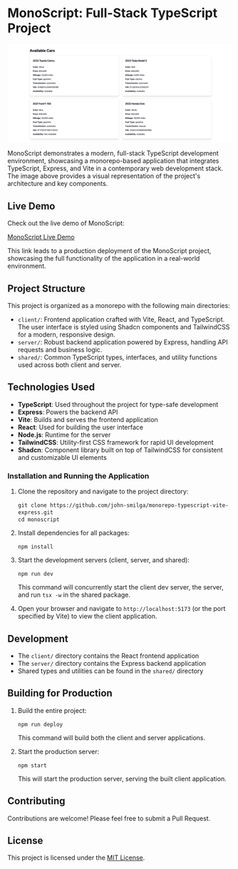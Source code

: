 # MonoScript: Full-Stack TypeScript Project

![MonoScript Project Overview](monoscript.png)

MonoScript demonstrates a modern, full-stack TypeScript development environment, showcasing a monorepo-based application that integrates TypeScript, Express, and Vite in a contemporary web development stack. The image above provides a visual representation of the project's architecture and key components.

## Live Demo

Check out the live demo of MonoScript:

[MonoScript Live Demo](https://monorepo-typescript-vite-express.onrender.com/)

This link leads to a production deployment of the MonoScript project, showcasing the full functionality of the application in a real-world environment.

## Project Structure

This project is organized as a monorepo with the following main directories:

- `client/`: Frontend application crafted with Vite, React, and TypeScript.
  The user interface is styled using Shadcn components and TailwindCSS for a modern, responsive design.
- `server/`: Robust backend application powered by Express, handling API requests and business logic.
- `shared/`: Common TypeScript types, interfaces, and utility functions used across both client and server.

## Technologies Used

- **TypeScript**: Used throughout the project for type-safe development
- **Express**: Powers the backend API
- **Vite**: Builds and serves the frontend application
- **React**: Used for building the user interface
- **Node.js**: Runtime for the server
- **TailwindCSS**: Utility-first CSS framework for rapid UI development
- **Shadcn**: Component library built on top of TailwindCSS for consistent and customizable UI elements

### Installation and Running the Application

1. Clone the repository and navigate to the project directory:

   ```
   git clone https://github.com/john-smilga/monorepo-typescript-vite-express.git
   cd monoscript
   ```

2. Install dependencies for all packages:

   ```
   npm install
   ```

3. Start the development servers (client, server, and shared):

   ```
   npm run dev
   ```

   This command will concurrently start the client dev server, the server, and run `tsx -w` in the shared package.

4. Open your browser and navigate to `http://localhost:5173` (or the port specified by Vite) to view the client application.

## Development

- The `client/` directory contains the React frontend application
- The `server/` directory contains the Express backend application
- Shared types and utilities can be found in the `shared/` directory

## Building for Production

1. Build the entire project:

   ```
   npm run deploy
   ```

   This command will build both the client and server applications.

2. Start the production server:

   ```
   npm start
   ```

   This will start the production server, serving the built client application.

## Contributing

Contributions are welcome! Please feel free to submit a Pull Request.

## License

This project is licensed under the [MIT License](LICENSE).
